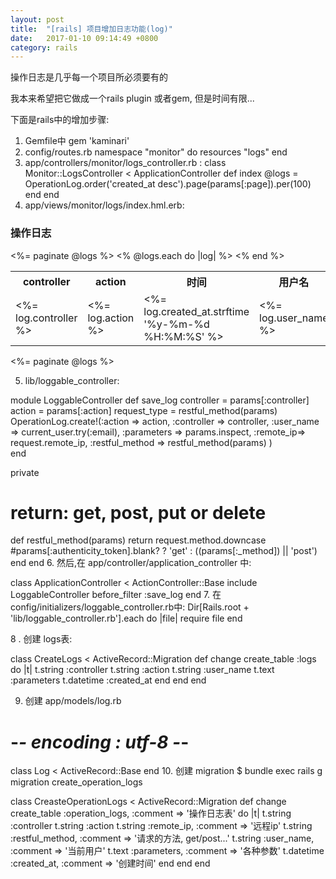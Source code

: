 ```yaml
---
layout: post
title:  "[rails] 项目增加日志功能(log)"
date:   2017-01-10 09:14:49 +0800
category: rails
---
```



操作日志是几乎每一个项目所必须要有的

我本来希望把它做成一个rails plugin 或者gem, 但是时间有限...

下面是rails中的增加步骤:

1. Gemfile中
gem 'kaminari'
2. config/routes.rb
  namespace "monitor" do
    resources "logs"
  end 
3. app/controllers/monitor/logs_controller.rb :
class Monitor::LogsController < ApplicationController
  def index
    @logs = OperationLog.order('created_at desc').page(params[:page]).per(100)
  end
end
4. app/views/monitor/logs/index.hml.erb:
<h3>操作日志</h3>
<%= paginate @logs %> 
<table >
  <tr>
    <th>controller</th>
    <th>action</th>
    <th>时间</th>
    <th>用户名</th>
    <th>详情</th>
  </tr>
  <% @logs.each do |log| %>
  <tr>
    <td><%= log.controller %></td>
    <td><%= log.action %></td>
    <td><%= log.created_at.strftime '%y-%m-%d %H:%M:%S' %></td>
    <td><%= log.user_name %></td>
    <td><%= log.params %></td>
  </tr>
  <% end %>
    
</table>
<%= paginate @logs %>

5. lib/loggable_controller:

module LoggableController
  def save_log
    controller = params[:controller]
    action = params[:action]
    request_type = restful_method(params)
    OperationLog.create!(:action => action, :controller => controller,
        :user_name => current_user.try(:email),
        :parameters =>  params.inspect,
        :remote_ip=> request.remote_ip,
        :restful_method => restful_method(params)
    )   
  end 

  private

  # return: get, post, put or delete
  def restful_method(params)
    return request.method.downcase
    #params[:authenticity_token].blank? ? 'get' : ((params[:_method]) || 'post')
  end
end
6. 然后,在 app/controller/application_controller 中: 

class ApplicationController < ActionController::Base
  include LoggableController
  before_filter :save_log
end
7. 在 config/initializers/loggable_controller.rb中:
Dir[Rails.root + 'lib/loggable_controller.rb'].each do |file|
  require file
end

8 . 创建 logs表:

class CreateLogs < ActiveRecord::Migration
  def change
    create_table :logs do |t| 
      t.string :controller
      t.string :action
      t.string :user_name
      t.text :parameters
      t.datetime :created_at
    end 
  end 
end

9. 创建 app/models/log.rb

# -*- encoding : utf-8 -*-
class Log < ActiveRecord::Base
end
10. 创建 migration $ bundle exec rails g migration create_operation_logs

class CreasteOperationLogs < ActiveRecord::Migration
  def change
    create_table :operation_logs, :comment => '操作日志表' do |t|
      t.string :controller
      t.string :action
      t.string :remote_ip, :comment => '远程ip'
      t.string :restful_method, :comment => '请求的方法,  get/post...'
      t.string :user_name, :comment => '当前用户'
      t.text :parameters, :comment => '各种参数'
      t.datetime :created_at, :comment => '创建时间'
    end
  end
end




